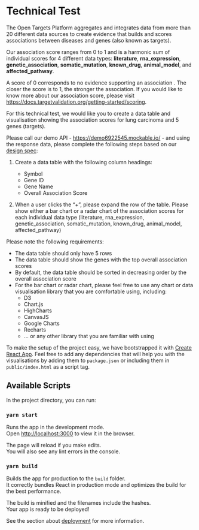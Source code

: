 # Technical Test

The Open Targets Platform aggregates and integrates data from more than 20 different data sources to
create evidence that builds and scores associations between diseases and genes (also known as targets).

Our association score ranges from 0 to 1 and is a harmonic sum of individual scores for 4 different
data types: **literature**, **rna_expression**, **genetic_association**, **somatic_mutation**,
**known_drug**, **animal_model**, and **affected_pathway**.

A score of 0 corresponds to no evidence supporting an association . The closer the score is to 1, the
stronger the association. If you would like to know more about our association score, please
visit https://docs.targetvalidation.org/getting-started/scoring.

For this technical test, we would like you to create a data table and visualisation showing the association
scores for lung carcinoma and 5 genes (targets).

Please call our demo API - https://demo6922545.mockable.io/ - and using the response data, please complete the following steps based on our [design spec](https://docs.google.com/presentation/d/1AtzOKq3W9wUUf1nuTgXoq1cgrAgmLVYtpjGPrtTe47s):

1. Create a data table with the following column headings:

   - Symbol
   - Gene ID
   - Gene Name
   - Overall Association Score

2. When a user clicks the “+”, please expand the row of the table. Please show either a bar chart or a radar chart of the association scores for each individual data type (literature, rna_expression, genetic_association, somatic_mutation, known_drug, animal_model, affected_pathway)

Please note the following requirements:

- The data table should only have 5 rows
- The data table should show the genes with the top overall association scores
- By default, the data table should be sorted in decreasing order by the overall association score
- For the bar chart or radar chart, please feel free to use any chart or data visualisation library that you are comfortable using, including:
  - D3
  - Chart.js
  - HighCharts
  - CanvasJS
  - Google Charts
  - Recharts
  - … or any other library that you are familiar with using

To make the setup of the project easy, we have bootstrapped it with [Create React App](https://github.com/facebook/create-react-app).
Feel free to add any dependencies that will help you with the visualisations by adding them to `package.json` or including them
in `public/index.html` as a script tag.

## Available Scripts

In the project directory, you can run:

### `yarn start`

Runs the app in the development mode.<br />
Open [http://localhost:3000](http://localhost:3000) to view it in the browser.

The page will reload if you make edits.<br />
You will also see any lint errors in the console.

### `yarn build`

Builds the app for production to the `build` folder.<br />
It correctly bundles React in production mode and optimizes the build for the best performance.

The build is minified and the filenames include the hashes.<br />
Your app is ready to be deployed!

See the section about [deployment](https://facebook.github.io/create-react-app/docs/deployment) for more information.
